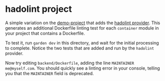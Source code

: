 # hadolint project

A simple variation on the [demo-project](../demo-project/README.md) that adds the [hadolint provider](https://docs.garden.io/reference/providers/hadolint.md). This generates an additional Dockerfile linting test for each `container` module in your project that contains a Dockerfile.

To test it, run `garden dev` in this directory, and wait for the initial processing to complete. Notice the two tests that are added and run by the `hadolint` provider.

Now try editing `backend/Dockerfile`, adding the line `MAINTAINER me@myself.com`. You should quickly see a linting error in your console, telling you that the `MAINTAINER` field is deprecated.
